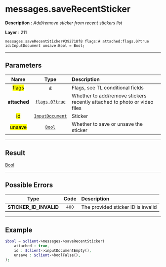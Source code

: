 # messages.saveRecentSticker

**Description** : *Add/remove sticker from recent stickers list*

**Layer** : 211

```tl
messages.saveRecentSticker#392718f8 flags:# attached:flags.0?true id:InputDocument unsave:Bool = Bool;
```

---

## Parameters

| Name | Type | Description |
| :---: | :---: | :--- |
| <mark>flags</mark> | [`#`](type/#) | Flags, see TL conditional fields |
| **attached** | [`flags.0?true`](type/true) | Whether to add/remove stickers recently attached to photo or video files |
| <mark>id</mark> | [`InputDocument`](type/InputDocument) | Sticker |
| <mark>unsave</mark> | [`Bool`](type/Bool) | Whether to save or unsave the sticker |

---

## Result

[Bool](type/Bool)

---

## Possible Errors

| Type | Code | Description |
| :---: | :---: | :--- |
| **STICKER_ID_INVALID** | `400` | The provided sticker ID is invalid |

---

## Example

```php
$bool = $client->messages->saveRecentSticker(
	attached : true,
	id : $client->inputDocumentEmpty(),
	unsave : $client->boolFalse(),
);
```